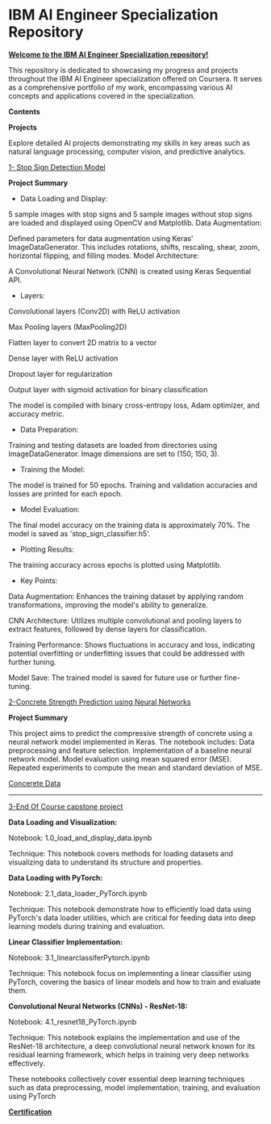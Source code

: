 # IBM AI Engineer Specialization Repository


[**Welcome to the IBM AI Engineer Specialization repository!**](https://www.coursera.org/professional-certificates/ai-engineer)

This repository is dedicated to showcasing my progress and projects throughout the IBM AI Engineer specialization offered on Coursera. It serves as a comprehensive portfolio of my work, encompassing various AI concepts and applications covered in the specialization.

**Contents**

**Projects**

Explore detailed AI projects demonstrating my skills in key areas such as natural language processing, computer vision, and predictive analytics.

[1- Stop Sign Detection Model](https://github.com/RinDataz/IBM-AI-Engineer-/blob/main/03-Introduction%20to%20Computer%20Vision%20and%20Image/stopsignmodel.ipynb)

**Project Summary**

- Data Loading and Display:

5 sample images with stop signs and 5 sample images without stop signs are loaded and displayed using OpenCV and Matplotlib.
Data Augmentation:

Defined parameters for data augmentation using Keras' ImageDataGenerator. This includes rotations, shifts, rescaling, shear, zoom, horizontal flipping, and filling modes.
Model Architecture:

A Convolutional Neural Network (CNN) is created using Keras Sequential API.

- Layers:

Convolutional layers (Conv2D) with ReLU activation

Max Pooling layers (MaxPooling2D)

Flatten layer to convert 2D matrix to a vector

Dense layer with ReLU activation

Dropout layer for regularization

Output layer with sigmoid activation for binary classification

The model is compiled with binary cross-entropy loss, Adam optimizer, and accuracy metric.

- Data Preparation:

Training and testing datasets are loaded from directories using ImageDataGenerator.
Image dimensions are set to (150, 150, 3).

- Training the Model:

The model is trained for 50 epochs.
Training and validation accuracies and losses are printed for each epoch.

- Model Evaluation:

The final model accuracy on the training data is approximately 70%.
The model is saved as 'stop_sign_classifier.h5'.

- Plotting Results:

The training accuracy across epochs is plotted using Matplotlib.

- Key Points:
  
Data Augmentation: Enhances the training dataset by applying random transformations, improving the model's ability to generalize.

CNN Architecture: Utilizes multiple convolutional and pooling layers to extract features, followed by dense layers for classification.

Training Performance: Shows fluctuations in accuracy and loss, indicating potential overfitting or underfitting issues that could be addressed with further tuning.

Model Save: The trained model is saved for future use or further fine-tuning.

[2-Concrete Strength Prediction using Neural Networks](https://github.com/RinDataz/IBM-AI-Engineer-/blob/main/02-Introduction%20to%20Deep%20Learning%20%26%20Neural%20Networks%20with%20Keras/Concrete%20Strength%20Prediction%20using%20Neural%20Networks.ipynb)

**Project Summary** 

This project aims to predict the compressive strength of concrete using a neural network model implemented in Keras. The notebook includes:
Data preprocessing and feature selection.
Implementation of a baseline neural network model.
Model evaluation using mean squared error (MSE).
Repeated experiments to compute the mean and standard deviation of MSE.

[Concerete Data](https://github.com/RinDataz/IBM-AI-Engineer-/blob/main/02-Introduction%20to%20Deep%20Learning%20%26%20Neural%20Networks%20with%20Keras/concrete_data.csv)

-------

[3-End Of Course capstone project](https://github.com/RinDataz/IBM-AI-Engineer-/tree/main/06-AI-Capstone-Project-with-Deep-Learning)

**Data Loading and Visualization:**

Notebook: 1.0_load_and_display_data.ipynb

Technique: This notebook covers methods for loading datasets and visualizing data to understand its structure and properties.

**Data Loading with PyTorch:**

Notebook: 2.1_data_loader_PyTorch.ipynb

Technique: This notebook demonstrate how to efficiently load data using PyTorch's data loader utilities, which are critical for feeding data into deep learning models during training and evaluation.

**Linear Classifier Implementation:**

Notebook: 3.1_linearclassiferPytorch.ipynb

Technique: This notebook focus on implementing a linear classifier using PyTorch, covering the basics of linear models and how to train and evaluate them.

**Convolutional Neural Networks (CNNs) - ResNet-18:**

Notebook: 4.1_resnet18_PyTorch.ipynb

Technique: This notebook explains the implementation and use of the ResNet-18 architecture, a deep convolutional neural network known for its residual learning framework, which helps in training very deep networks effectively.

These notebooks collectively cover essential deep learning techniques such as data preprocessing, model implementation, training, and evaluation using PyTorch


[**Certification**](https://github.com/RinDataz/IBM-AI-Engineer-/blob/main/IBM%20AI%20ENG%20CERT.pdf)
